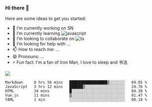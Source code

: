 ### Hi there 👋

Here are some ideas to get you started:

- 🔭 I’m currently working on SN
- 🌱 I’m currently learning ![javascript](https://img.shields.io/badge/javacript-learn-orange)
- 👯 I’m looking to collaborate on ![ts](https://img.shields.io/badge/ts-learn-yellow)
- 🤔 I’m looking for help with ...
- 📫 How to reach me: ...
- 😄 Pronouns: ...
- ⚡ Fun fact:  I'm a fan of Iron Man, I love to sleep and 书法



![](https://github-readme-stats.vercel.app/api?username=niaogege)

<!--START_SECTION:waka-->
```text
Markdown     8 hrs 56 mins   █████████████████▒░░░░░░░   69.05 % 
JavaScript   3 hrs 12 mins   ██████▒░░░░░░░░░░░░░░░░░░   24.76 % 
HTML         34 mins         █░░░░░░░░░░░░░░░░░░░░░░░░   04.38 % 
Vue.js       11 mins         ▒░░░░░░░░░░░░░░░░░░░░░░░░   01.47 % 
YAML         1 min           ░░░░░░░░░░░░░░░░░░░░░░░░░   00.18 % 
```
<!--END_SECTION:waka-->

